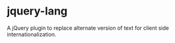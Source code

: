 jquery-lang
===========

A jQuery plugin to replace alternate version of text for client side
internationalization.
<!--
<div class="lang-german">
    Ein jQuery-Plugin zum Klientseitigem ersetzten von verschiedenen
    Textversionen.
</div>
<div class="lang-french">
    I don't speak french very well.
</div>
-->
